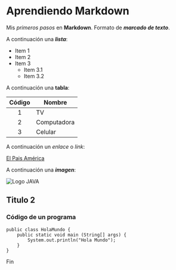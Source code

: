# Aprendiendo Markdown

Mis _primeros pasos_ en **Markdown**. Formato de ***marcado de texto***.

A continuación una ___lista___:

* Item 1
* Item 2
* Item 3
  * Item 3.1
  * Item 3.2

A continuación una __tabla__:

| Código | Nombre |
| :-: | - |
| 1 | TV |
| 2 | Computadora |
| 3 | Celular |

A continuación un _enlace_ o *link*:

[El Pais América](https://elpais.com/america/)

A continuación una ***imagen***:

![Logo JAVA](https://cdn.icon-icons.com/icons2/2415/PNG/512/java_original_wordmark_logo_icon_146459.png)

## Titulo 2

### Código de un programa

    public class HolaMundo {
        public static void main (String[] args) {
            System.out.println("Hola Mundo");
        }
    }
    
Fin